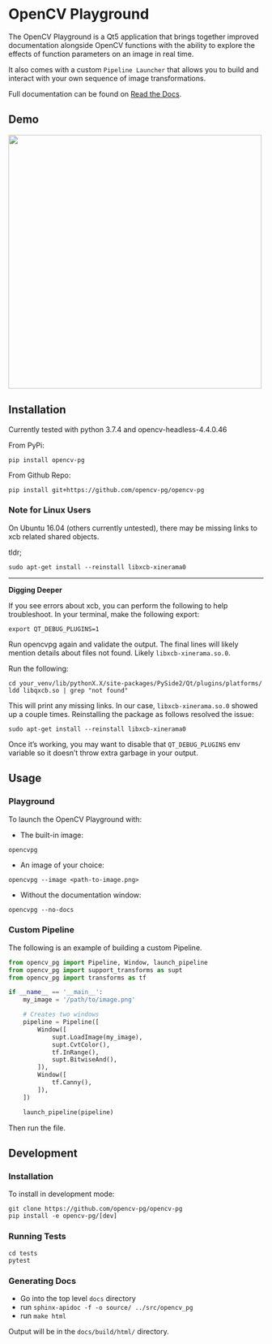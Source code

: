 # OpenCV Playground
The OpenCV Playground is a Qt5 application that brings together improved documentation alongside OpenCV functions with the ability to explore the effects of function parameters on an image in real time.

It also comes with a custom `Pipeline Launcher` that allows you to build and interact with your own sequence of image transformations.

Full documentation can be found on [Read the Docs](https://opencv-pg.readthedocs.io/en/latest/).

## Demo
<a href="https://drive.google.com/uc?export=view&id=1i4jmCHebu1_ognIwj2n4vtpCaT8BHWGI"><img src="https://media.giphy.com/media/GQj3aod8oKoxpJ4sC3/giphy.gif" style="width: 500px; height: auto;" /></a>


## Installation
Currently tested with python 3.7.4 and opencv-headless-4.4.0.46

From PyPi:

```shell
pip install opencv-pg
```

From Github Repo:

```shell
pip install git+https://github.com/opencv-pg/opencv-pg
```

### Note for Linux Users
On Ubuntu 16.04 (others currently untested), there may be missing links to xcb related shared objects.

tldr;

```shell
sudo apt-get install --reinstall libxcb-xinerama0
```

------

**Digging Deeper**

If you see errors about xcb, you can perform the following to help troubleshoot. In your terminal, make the following export:

```shell
export QT_DEBUG_PLUGINS=1
```

Run opencvpg again and validate the output. The final lines will likely mention details about files not found. Likely `libxcb-xinerama.so.0`.

Run the following:

```shell
cd your_venv/lib/pythonX.X/site-packages/PySide2/Qt/plugins/platforms/
ldd libqxcb.so | grep "not found"
```

This will print any missing links. In our case, `libxcb-xinerama.so.0` showed up a couple times. Reinstalling the package as follows resolved the issue:

```shell
sudo apt-get install --reinstall libxcb-xinerama0
```

Once it’s working, you may want to disable that `QT_DEBUG_PLUGINS` env variable so it doesn’t throw extra garbage in your output.

## Usage
### Playground
To launch the OpenCV Playground with:
* The built-in image:

```shell
opencvpg
```

* An image of your choice:

```shell
opencvpg --image <path-to-image.png>
```

* Without the documentation window:

```shell
opencvpg --no-docs
```

### Custom Pipeline
The following is an example of building a custom Pipeline.

```python
from opencv_pg import Pipeline, Window, launch_pipeline
from opencv_pg import support_transforms as supt
from opencv_pg import transforms as tf

if __name__ == '__main__':
    my_image = '/path/to/image.png'

    # Creates two windows
    pipeline = Pipeline([
        Window([
            supt.LoadImage(my_image),
            supt.CvtColor(),
            tf.InRange(),
            supt.BitwiseAnd(),
        ]),
        Window([
            tf.Canny(),
        ]),
    ])

    launch_pipeline(pipeline)
```

Then run the file.

## Development
### Installation
To install in development mode:

```shell
git clone https://github.com/opencv-pg/opencv-pg
pip install -e opencv-pg/[dev]
```

### Running Tests
```shell
cd tests
pytest
```

### Generating Docs
* Go into the top level `docs` directory
* run `sphinx-apidoc -f -o source/ ../src/opencv_pg`
* run `make html`

Output will be in the `docs/build/html/` directory.
